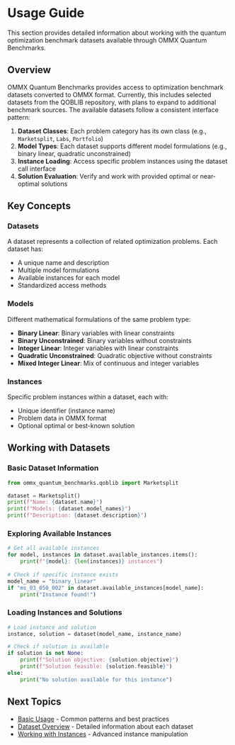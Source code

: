 # Usage Guide

This section provides detailed information about working with the quantum optimization benchmark datasets available through OMMX Quantum Benchmarks.

## Overview

OMMX Quantum Benchmarks provides access to optimization benchmark datasets converted to OMMX format. Currently, this includes selected datasets from the QOBLIB repository, with plans to expand to additional benchmark sources. The available datasets follow a consistent interface pattern:

1. **Dataset Classes**: Each problem category has its own class (e.g., `Marketsplit`, `Labs`, `Portfolio`)
2. **Model Types**: Each dataset supports different model formulations (e.g., binary linear, quadratic unconstrained)
3. **Instance Loading**: Access specific problem instances using the dataset call interface
4. **Solution Evaluation**: Verify and work with provided optimal or near-optimal solutions

## Key Concepts

### Datasets
A dataset represents a collection of related optimization problems. Each dataset has:
- A unique name and description
- Multiple model formulations
- Available instances for each model
- Standardized access methods

### Models
Different mathematical formulations of the same problem type:
- **Binary Linear**: Binary variables with linear constraints
- **Binary Unconstrained**: Binary variables without constraints  
- **Integer Linear**: Integer variables with linear constraints
- **Quadratic Unconstrained**: Quadratic objective without constraints
- **Mixed Integer Linear**: Mix of continuous and integer variables

### Instances
Specific problem instances within a dataset, each with:
- Unique identifier (instance name)
- Problem data in OMMX format
- Optional optimal or best-known solution

## Working with Datasets

### Basic Dataset Information

```python
from ommx_quantum_benchmarks.qoblib import Marketsplit

dataset = Marketsplit()
print(f"Name: {dataset.name}")
print(f"Models: {dataset.model_names}")  
print(f"Description: {dataset.description}")
```

### Exploring Available Instances

```python
# Get all available instances
for model, instances in dataset.available_instances.items():
    print(f"{model}: {len(instances)} instances")
    
# Check if specific instance exists
model_name = "binary_linear"
if "ms_03_050_002" in dataset.available_instances[model_name]:
    print("Instance found!")
```

### Loading Instances and Solutions

```python
# Load instance and solution
instance, solution = dataset(model_name, instance_name)

# Check if solution is available
if solution is not None:
    print(f"Solution objective: {solution.objective}")
    print(f"Solution feasible: {solution.feasible}")
else:
    print("No solution available for this instance")
```

## Next Topics

- [Basic Usage](basic_usage.md) - Common patterns and best practices
- [Dataset Overview](dataset_overview.md) - Detailed information about each dataset
- [Working with Instances](working_with_instances.md) - Advanced instance manipulation